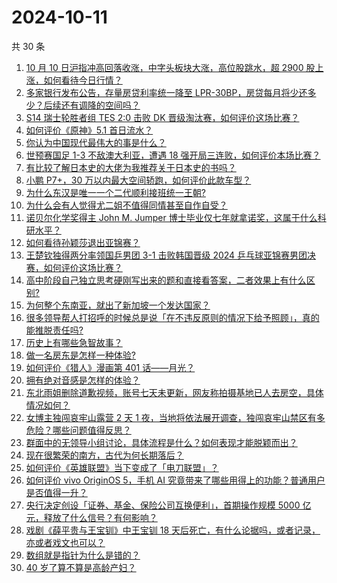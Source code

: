 # 2024-10-11

共 30 条

<!-- BEGIN ZHIHUVIDEO -->
<!-- 最后更新时间 Fri Oct 11 2024 00:10:59 GMT+0800 (China Standard Time) -->
1. [10 月 10 日沪指冲高回落收涨，中字头板块大涨，高位股跳水，超 2900 股上涨，如何看待今日行情？](https://www.zhihu.com/question/800701619)
1. [多家银行发布公告，存量房贷利率统一降至 LPR-30BP，房贷每月将少还多少？后续还有调降的空间吗？](https://www.zhihu.com/question/805251158)
1. [S14 瑞士轮胜者组 TES 2:0 击败 DK 晋级淘汰赛，如何评价这场比赛？](https://www.zhihu.com/question/807047838)
1. [如何评价《原神》5.1 首日流水？](https://www.zhihu.com/question/790779652)
1. [你认为中国现代最伟大的事是什么？](https://www.zhihu.com/question/796249969)
1. [世预赛国足 1-3 不敌澳大利亚，遭遇 18 强开局三连败，如何评价本场比赛？](https://www.zhihu.com/question/802413950)
1. [有比较了解日本史的大佬为我推荐关于日本史的书吗？](https://www.zhihu.com/question/646904659)
1. [小鹏 P7+，30 万以内最大空间轿跑，如何评价此款车型？](https://www.zhihu.com/question/789721287)
1. [为什么东汉是唯一一个二代顺利接班统一王朝?](https://www.zhihu.com/question/667132357)
1. [为什么会有人觉得尤二姐不值得同情甚至自作自受？](https://www.zhihu.com/question/335353248)
1. [诺贝尔化学奖得主 John M. Jumper 博士毕业仅七年就拿诺奖，这属于什么科研水平？](https://www.zhihu.com/question/795074873)
1. [如何看待孙颖莎退出亚锦赛？](https://www.zhihu.com/question/807181855)
1. [王楚钦独得两分率领国乒男团 3-1 击败韩国晋级 2024 乒乓球亚锦赛男团决赛，如何评价这场比赛？](https://www.zhihu.com/question/802734348)
1. [高中阶段自己独立思考硬刚写出来的题和直接看答案，二者效果上有什么区别?](https://www.zhihu.com/question/665988378)
1. [为何整个东南亚，就出了新加坡一个发达国家？](https://www.zhihu.com/question/769557018)
1. [很多领导帮人打招呼的时候总是说「在不违反原则的情况下给予照顾」，真的能推脱责任吗?](https://www.zhihu.com/question/788418662)
1. [历史上有哪些急智故事？](https://www.zhihu.com/question/558869376)
1. [做一名房东是怎样一种体验?](https://www.zhihu.com/question/36889096)
1. [如何评价《猎人》漫画第 401 话——月光？](https://www.zhihu.com/question/739151014)
1. [拥有绝对音感是怎样的体验？](https://www.zhihu.com/question/26845652)
1. [东北雨姐删除道歉视频，账号七天未更新，网友称拍摄基地已人去房空，具体情况如何？](https://www.zhihu.com/question/772172405)
1. [女博主独闯哀牢山露营 2 天 1 夜，当地将依法展开调查，独闯哀牢山禁区有多危险？哪些问题值得反思？](https://www.zhihu.com/question/789426597)
1. [群面中的无领导小组讨论，具体流程是什么？如何表现才能脱颖而出？](https://www.zhihu.com/question/668869060)
1. [现在很繁荣的南方，古代为何长期落后？](https://www.zhihu.com/question/298090284)
1. [如何评价《英雄联盟》当下变成了「电刀联盟」？](https://www.zhihu.com/question/779949864)
1. [如何评价 vivo OriginOS 5，手机 AI 究竟带来了哪些用得上的功能？普通用户是否值得一升？](https://www.zhihu.com/question/802411063)
1. [央行决定创设「证券、基金、保险公司互换便利」，首期操作规模 5000 亿元，释放了什么信号？有何影响？](https://www.zhihu.com/question/800626455)
1. [戏剧《薛平贵与王宝钏》中王宝钏 18 天后死亡，有什么论据吗，或者记录，亦或者戏文也可以？](https://www.zhihu.com/question/55268650)
1. [数组就是指针为什么是错的？](https://www.zhihu.com/question/655341675)
1. [40 岁了算不算是高龄产妇？](https://www.zhihu.com/question/782441709)
<!-- END ZHIHUVIDEO -->
